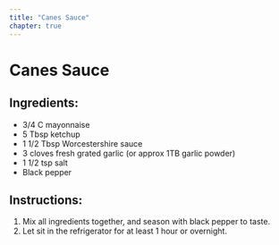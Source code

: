 ```yaml
---
title: "Canes Sauce"
chapter: true
---
```


# Canes Sauce

## Ingredients:

- 3/4 C mayonnaise
- 5 Tbsp ketchup
- 1 1/2 Tbsp Worcestershire sauce
- 3 cloves fresh grated garlic (or approx 1TB garlic powder)
- 1 1/2 tsp salt
- Black pepper

## Instructions:

1. Mix all ingredients together, and season with black pepper to taste.
2. Let sit in the refrigerator for at least 1 hour or overnight.
